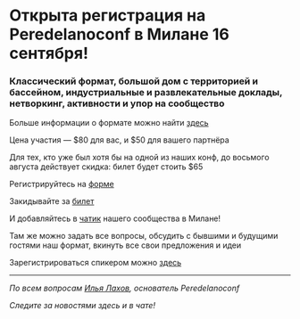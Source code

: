 # Открыта регистрация на **Peredelanoconf** в Милане 16 сентября!

### Классический формат, большой дом с территорией и бассейном, индустриальные и развлекательные доклады, нетворкинг, активности и упор на сообщество

Больше информации о формате можно найти [здесь](/./confs/standard.md)

Цена участия — $80 для вас, и $50 для вашего партнёра

Для тех, кто уже был хотя бы на одной из наших конф, до восьмого августа действует скидка: билет будет стоить $65

Регистрируйтесь на [форме]( https://docs.google.com/forms/d/1M41rBumcmBXbnRkR839biwgdogwWMNYPRrCcDJM_mDY)

Закидывайте за [билет](/./guides/how-to-pay.md)

И добавляйтесь в [чатик](https://t.me/peredelano_milan) нашего сообщества в Милане! 

Там же можно задать все вопросы, обсудить с бывшими и будущими гостями наш формат, вкинуть все свои предложения и идеи

Зарегистрироваться спикером можно [здесь](/./guides/tech-speech.md)

---

_По всем вопросам [Илья Лахов](https://t.me/ilakhov), основатель Peredelanoconf_

_Следите за новостями здесь и в чате!_
